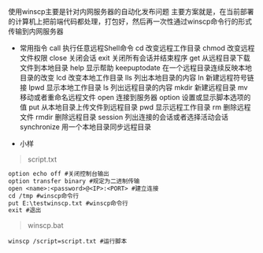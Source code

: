 使用winscp主要是针对内网服务器的自动化发布问题
主要方案就是，在当前部署的计算机上把前端代码都处理，打包好，然后再一次性通过winscp命令行的形式传输到内网服务器

- 常用指令
call     执行任意远程Shell命令
cd       改变远程工作目录
chmod    改变远程文件权限
close    关闭会话
exit     关闭所有会话并结束程序
get      从远程目录下载文件到本地目录
help     显示帮助
keepuptodate 在一个远程目录连续反映本地目录的改变
lcd      改变本地工作目录
lls      列出本地目录的内容
ln       新建远程符号链接
lpwd     显示本地工作目录
ls       列出远程目录的内容
mkdir    新建远程目录
mv       移动或者重命名远程文件
open     连接到服务器
option   设置或显示脚本选项的值
put      从本地目录上传文件到远程目录
pwd      显示远程工作目录
rm       删除远程文件
rmdir    删除远程目录
session  列出连接的会话或者选择活动会话
synchronize 用一个本地目录同步远程目录

- 小样
> script.txt
``` txt
option echo off #关闭控制台输出
option transfer binary #规定为二进制传输
open <name>:<password>@<IP>:<PORT> #建立连接
cd /tmp #winscp命令行
put E:\testwinscp.txt #winscp命令行
exit #退出
```
> winscp.bat
``` batch
winscp /script=script.txt #运行脚本
```
